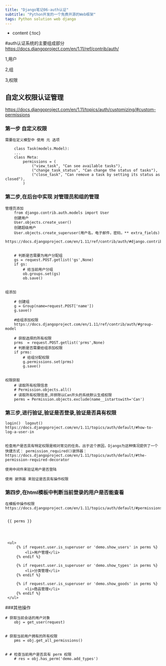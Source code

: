 ```yaml
---
title: "Django笔记06-auth认证"
subtitle: "Python开发的一个免费开源的Web框架"
tags: Python solution web django
---
```




* content
{:toc}





#auth认证系统的主要组成部分
https://docs.djangoproject.com/en/1.11/ref/contrib/auth/


1,用户 

2,组

3,权限



## 自定义权限认证管理 
https://docs.djangoproject.com/en/1.11/topics/auth/customizing/#custom-permissions

### 第一步  自定义权限

    需要在定义模型中 使用 元 选项

```
    class Task(models.Model):
    ...
    class Meta:
        permissions = (
            ("view_task", "Can see available tasks"),
            ("change_task_status", "Can change the status of tasks"),
            ("close_task", "Can remove a task by setting its status as closed"),
        )

```

### 第二步,在后台中实现 对管理员和组的管理

    管理员添加
        from django.contrib.auth.models import User
        创建用户
        User.objects.create_user()
        创建超级用户
        User.objects.create_superuser(用户名，电子邮件，密码，** extra_fields)
        https://docs.djangoproject.com/en/1.11/ref/contrib/auth/#django.contrib.auth.models.UserManager.create_user


        # 判断是否需要为用户分配组 
        gs = request.POST.getlist('gs',None)
        if gs:
            # 给当前用户分组
            ob.groups.set(gs)
            ob.save()


    组添加

        # 创建组
        g = Group(name=request.POST['name'])
        g.save()

        #给组添加权限
        https://docs.djangoproject.com/en/1.11/ref/contrib/auth/#group-model

        # 获取选择的所有权限
        prms  = request.POST.getlist('prms',None)
        # 判断是否需要给组添加权限
        if prms:
            # 给组分配权限
            g.permissions.set(prms)
            g.save()
        

    权限获取
        # 读取所有权限信息
        # Permission.objects.all()
        # 读取所有权限信息,并排除以Can开头的系统默认生成权限
        perms = Permission.objects.exclude(name__istartswith='Can')


    



### 第三步,进行验证,验证是否登录,验证是否具有权限
    login()  logout()
    https://docs.djangoproject.com/en/1.11/topics/auth/default/#how-to-log-a-user-in


    检查用户是否具有特定权限是相对常见的任务。出于这个原因，Django为这种情况提供了一个快捷方式： permission_required()装饰器：
    https://docs.djangoproject.com/en/1.11/topics/auth/default/#the-permission-required-decorator

    使用中间件来验证用户是否登陆

    使用 装饰器 来验证是否具有操作权限



### 第四步,在html模板中判断当前登录的用户是否能查看

    在模板中操作权限
    https://docs.djangoproject.com/en/1.11/topics/auth/default/#permissions


     {{ perms }}




     <ul>
         {% if request.user.is_superuser or 'demo.show_users' in perms %}
             <li>用户管理</li>
         {% endif %}

         {% if request.user.is_superuser or 'demo.show_types' in perms %}
             <li>分类管理</li>
         {% endif %}

         {% if request.user.is_superuser or 'demo.show_goods' in perms %}
             <li>商品管理</li>
         {% endif %}
     </ul>



###其他操作

    # 获取当前会话的用户对象
        obj = get_user(request)


    # 获取当前用户拥有的所有权限
        pms = obj.get_all_permissions()


    # # 检查当前用户是否具有 perm 权限
        # res = obj.has_perm('demo.add_types')
